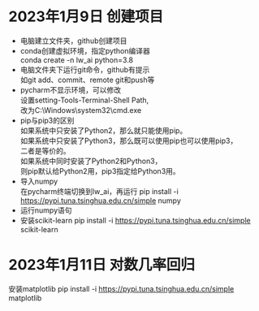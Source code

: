 # 2023年1月9日 创建项目
+ 电脑建立文件夹，github创建项目
+ conda创建虚拟环境，指定python编译器  
conda create -n lw_ai python=3.8
+ 电脑文件夹下运行git命令，github有提示  
如git add、commit、remote git和push等
+ pycharm不显示环境，可以修改  
设置setting-Tools-Terminal-Shell Path,  
改为C:\Windows\system32\cmd.exe
+ pip与pip3的区别  
如果系统中只安装了Python2，那么就只能使用pip。  
如果系统中只安装了Python3，那么既可以使用pip也可以使用pip3，  
二者是等价的。  
如果系统中同时安装了Python2和Python3，  
则pip默认给Python2用，pip3指定给Python3用。
+ 导入numpy  
在pycharm终端切换到lw_ai，再运行 
pip install -i https://pypi.tuna.tsinghua.edu.cn/simple numpy
+ 运行numpy语句
+ 安装scikit-learn
pip install -i https://pypi.tuna.tsinghua.edu.cn/simple scikit-learn

# 2023年1月11日 对数几率回归
安装matplotlib 
pip install -i https://pypi.tuna.tsinghua.edu.cn/simple matplotlib
